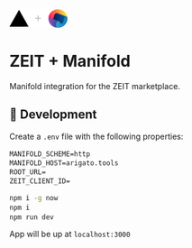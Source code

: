 <img src="./docs/logo.png" width="103"/>

# ZEIT + Manifold

Manifold integration for the ZEIT marketplace.

## 🔨 Development

Create a `.env` file with the following properties:

```env
MANIFOLD_SCHEME=http
MANIFOLD_HOST=arigato.tools
ROOT_URL=
ZEIT_CLIENT_ID=
```

```bash
npm i -g now
npm i
npm run dev
```

App will be up at `localhost:3000`
